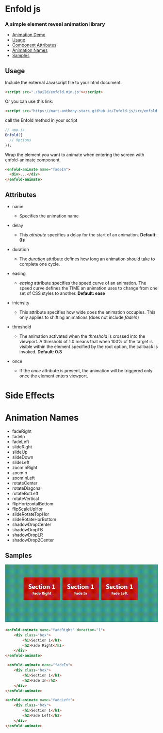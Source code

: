 # Enfold js

### A simple element reveal animation library

- [Animation Demo](https://mart-anthony-stark.github.io/Enfold-js/)
- [Usage](https://github.com/mart-anthony-stark/Enfold-js#usage)
- [Component Attributes](https://github.com/mart-anthony-stark/Enfold-js#attributes)
- [Animation Names](https://github.com/mart-anthony-stark/Enfold-js#animation-names)
- [Samples](https://github.com/mart-anthony-stark/Enfold-js#samples)

## Usage

Include the external Javascript file to your html document.

```html
<script src="./build/enfold.min.js"></script>
```

Or you can use this link:

```html
<script src="https://mart-anthony-stark.github.io/Enfold-js/src/enfold.min.js"></script>
```

call the Enfold method in your script

```javascript
// app.js
Enfold({
  // Options
});

```
Wrap the element you want to animate when entering the screen with enfold-animate component.

```html
<enfold-animate name="fadeIn">
  <div>...</div>
</enfold-animate>
```

## Attributes

- name
  - Specifies the animation name
- delay
  - This _attribute_ specifies a delay for the start of an animation. **Default: 0s**
- duration
  - The _duration_ attribute defines how long an animation should take to complete one cycle.
- easing

  - _easing_ attribute specifies the speed curve of an animation. The speed curve defines the TIME an animation uses to change from one set of CSS styles to another. **Default: ease**

- intensity
  - This attribute specifies how wide does the animation occupies. This only applies to shifting animations (does not include _fadeIn_)
- threshold
  - The animation activated when the _threshold_ is crossed into the viewport. A threshold of 1.0 means that when 100% of the target is visible within the element specified by the root option, the callback is invoked. **Default: 0.3**
- once
  - If the _once_ attribute is present, the animation will be triggered only once the element enters viewport.

# Side Effects


# Animation Names

- fadeRight
- fadeIn
- fadeLeft
- slideRight
- slideUp
- slideDown
- slideLeft
- zoomInRight
- zoomIn
- zoomInLeft
- rotateCenter
- rotateDiagonal
- rotateBotLeft
- rotateVertical
- flipHorizontalBottom
- flipScaleUpHor
- slideRotateTopHor
- slideRotateHorBottom
- shadowDropCenter
- shadowDropTB
- shadowDropLR
- shadowDrop2Center

## Samples
![img](https://github.com/mart-anthony-stark/Enfold-js/blob/main/docs/src/animations/section1.gif?raw=true)
```html
<enfold-animate name="fadeRight" duration="1">
    <div class="box">
        <h1>Section 1</h1>
        <h2>Fade Right</h2>
    </div>
</enfold-animate>
```
```html
 <enfold-animate name="fadeIn">
    <div class="box">
        <h1>Section 1</h1>
        <h2>Fade In</h2>
    </div>
</enfold-animate>
```
```html
<enfold-animate name="fadeLeft">
    <div class="box">
        <h1>Section 1</h1>
        <h2>Fade Left</h2>
    </div>
</enfold-animate>
```
